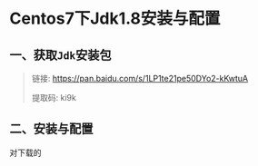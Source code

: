 # Centos7下Jdk1.8安装与配置



## 一、获取`Jdk`安装包

> 链接: https://pan.baidu.com/s/1LP1te21pe50DYo2-kKwtuA 
>
> 提取码: ki9k 

## 二、安装与配置

对下载的

